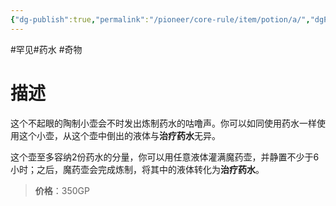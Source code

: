 ```yaml
---
{"dg-publish":true,"permalink":"/pioneer/core-rule/item/potion/a/","dgPassFrontmatter":true}
---
```


#罕见#药水 #奇物
# 描述
这个不起眼的陶制小壶会不时发出炼制药水的咕噜声。你可以如同使用药水一样使用这个小壶，从这个壶中倒出的液体与**治疗药水**无异。

这个壶至多容纳2份药水的分量，你可以用任意液体灌满魔药壶，并静置不少于6小时；之后，魔药壶会完成炼制，将其中的液体转化为**治疗药水**。

>**价格**：350GP